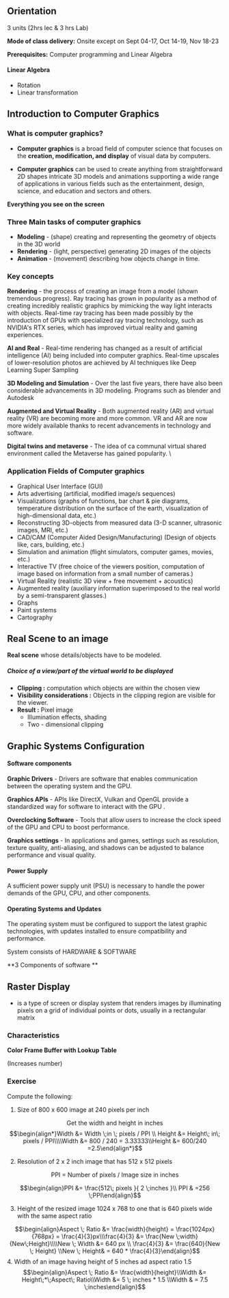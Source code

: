

## Orientation 


3 units (2hrs lec & 3 hrs Lab)

**Mode of class delivery:** Onsite except on Sept 04-17, Oct 14-19, Nov 18-23

**Prerequisites:** Computer programming and Linear Algebra 


#### Linear Algebra
- Rotation
- Linear transformation 


## Introduction to Computer Graphics 

### What is computer graphics?

- **Computer graphics** is a broad field of computer science that focuses on the **creation, modification, and display** of visual data by computers. 

- **Computer graphics** can be used to create anything from straightforward 2D shapes intricate 3D models and animations supporting a wide range of applications in various fields such as the entertainment, design, science, and education and sectors and others. 


**Everything you see on the screen**


### Three Main tasks of computer graphics 

- **Modeling** - (shape) creating and representing the geometry of objects in the 3D world 
- **Rendering** - (light, perspective) generating 2D images of the objects 
- **Animation** - (movement) describing how objects change in time. 

### Key concepts 

**Rendering** - the process of creating an image from a model (shown tremendous progress). Ray tracing has grown in popularity as a method of creating incredibly realistic graphics by mimicking the way light interacts with objects. Real-time ray tracing has been made possibly by the introduction of GPUs with specialized ray tracing technology, such as NVIDIA's RTX series, which has improved virtual reality and gaming experiences. 

**AI and Real** - Real-time rendering has changed as a result of artificial intelligence (AI) being included into computer graphics. Real-time upscales of lower-resolution photos are achieved by AI techniques like Deep Learning Super Sampling 

**3D Modeling and Simulation** - Over the last five years, there have also been considerable advancements in 3D modeling. Programs such as blender and Autodesk 

**Augmented and Virtual Reality** - Both augmented reality (AR) and virtual reality (VR) are becoming more and more common. VR and AR are now more widely available thanks to recent advancements in technology and software.  

**Digital twins and metaverse** - The idea of ca communal virtual shared environment called the Metaverse  has gained popularity. \


### Application Fields of Computer graphics

- Graphical User Interface (GUI)
- Arts advertising (artificial, modified image/s sequences)
- Visualizations (graphs of functions, bar chart & pie diagrams, temperature distribution on the surface of the earth, visualization of high-dimensional data, etc.)
- Reconstructing 3D-objects from measured data (3-D scanner, ultrasonic images, MRI, etc.)
- CAD/CAM (Computer Aided Design/Manufacturing) (Design of objects like, cars, building, etc.)
- Simulation and animation (flight simulators, computer games, movies, etc.)
- Interactive TV (free choice of the viewers position, computation of image based on information from a small number of cameras.)
- Virtual Reality (realistic 3D view + free movement + acoustics)
- Augmented reality (auxiliary information superimposed to the real world by a semi-transparent glasses.)
- Graphs
- Paint systems
- Cartography 


## Real Scene to an image

**Real scene** whose details/objects have to be modeled. 
##### Choice of a view/part of the virtual world to be displayed 
- **Clipping :** computation which objects are within the chosen view
- **Visibility considerations :** Objects in the clipping region are visible for the viewer.
- **Result :** Pixel image
	- Illumination effects, shading 
	- Two - dimensional clipping 


## Graphic Systems Configuration 



#### Software components 

**Graphic Drivers** - Drivers are software that enables communication between the operating system and the GPU.

**Graphics APIs** - APIs like DirectX, Vulkan and OpenGL provide a standardized way for software to interact with the GPU . 

**Overclocking Software** - Tools that allow users to increase the clock speed of the GPU and CPU to boost performance. 

**Graphics settings** - In applications and games, settings such as resolution, texture quality, anti-aliasing, and shadows can be adjusted to balance performance and visual quality. 

#### Power Supply 

A sufficient power supply unit (PSU) is necessary to handle the power demands of the GPU, CPU, and other components. 

#### Operating Systems and Updates

The operating system must be configured to support the latest graphic technologies, with updates installed to ensure compatibility and performance. 


System consists of HARDWARE & SOFTWARE 

**3 Components of software **

## Raster Display 
- is a type of screen or display system that renders images by illuminating pixels on a grid of individual points or dots, usually in a rectangular matrix

### Characteristics 

**Color Frame Buffer with Lookup Table**

(Increases number)

### Exercise 

Compute the following: 

 1. Size of 800 x 600 image at 240 pixels per inch 

$$\text{Get the width and height in inches}$$
$$\begin{align*}Width &= Width \;in \; pixels / PPI \\ Height &= Height\; in\; pixels / PPI\\\\Width &= 800 / 240 = 3.33333\\Height &= 600/240 =2.5\end{align*}$$

 2. Resolution of 2 x 2 inch image that has 512 x 512 pixels 

$$\text{PPI = Number of pixels / Image size in inches}$$

$$\begin{align}PPI &= \frac{512\; pixels }{ 2 \;inches }\\ PPI & =256 \;PPI\end{align}$$

 3. Height of the resized image 1024 x 768 to one that is 640 pixels wide with the same aspect ratio 

$$\begin{align}Aspect \; Ratio &= \frac{width}{height} = \frac{1024px}{768px} = \frac{4}{3}px\\\frac{4}{3} &= \frac{New \;width}{New\;Height}\\\\New \; Width &= 640 px \\ \frac{4}{3} &= \frac{640}{New \; Height} \\New \; Height& = 640 * \frac{4}{3}\end{align}$$
 4. Width of an image having height of 5 inches ad aspect ratio 1.5 
$$\begin{align}Aspect \; Ratio &= \frac{width}{height}\\Width &= Height\;*\;Aspect\; Ratio\\Width &= 5 \; inches * 1.5 \\Width & = 7.5 \;inches\end{align}$$